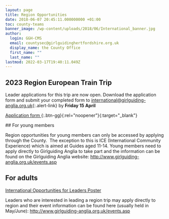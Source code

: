 ```yaml
---
layout: page
title: Region Opportunities
date: 2018-06-07 20:45:11.000000000 +01:00
toc: county-teams
banner_image: /wp-content/uploads/2018/06/International_banner.jpg
author:
  login: GGH-CMS
  email: countysec@girlguidinghertfordshire.org.uk
  display_name: the County Office
  first_name: ""
  last_name: ""
lastmod: 2022-03-17T19:40:11.049Z
---
```


<div class="alert alert-info" markdown="1">

## 2023 Region European Train Trip

Leader applications for this trip are now open. Download the application form and submit your completed form to <international@girlguiding-anglia.org.uk>{:.alert-link} by **Friday 15 April**

[Application form <i class="fa fa-download" aria-hidden="true"></i>](/assets/docs/2022/euro-train-2023-leader-application.docx){:.btn-gg}{:rel="noopener"}{:target="_blank"}
</div>
## For young members

Region opportunities for young members can only be accessed by applying through the County.  The exception to this is ICE (International Community Experience) which is aimed at Guides aged 11-14. Young members need to apply directly to Girlguiding Anglia to take part and the information can be found on the Girlguiding Anglia website: <a href="http://www.girlguiding-anglia.org.uk/events.asp" target="_blank" rel="noopener">http://www.girlguiding-anglia.org.uk/events.asp</a>

## For adults

<a href="/wp-content/uploads/2019/04/International-Opportunities-for-Leaders-Poster.pdf" target="_blank" rel="noopener">International Opportunities for Leaders Poster</a> 

Leaders who are interested in leading a region trip may apply directly to region and their event information can be found here (usually held in May/June): <a href="http://www.girlguiding-anglia.org.uk/events.asp" target="_blank" rel="noopener">http://www.girlguiding-anglia.org.uk/events.asp</a>
